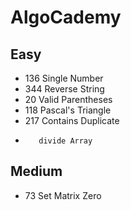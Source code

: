 # AlgoCademy

## Easy


- 136    Single Number
- 344    Reverse String
- 20     Valid Parentheses
- 118    Pascal's Triangle
- 217    Contains Duplicate
-        divide Array   

## Medium
- 73     Set Matrix Zero
